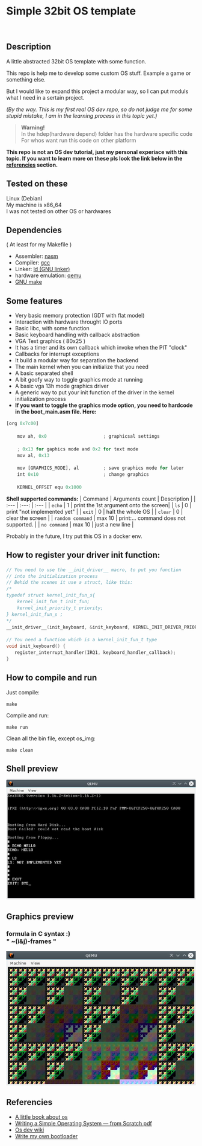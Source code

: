 # Simple 32bit OS template
<br>

## Description
A little abstracted 32bit OS template with some function.

This repo is help me to develop some custom OS stuff. Example a game or something else.

But I would like to expand this project a modular way, so I can put moduls what I need in a sertain project.

_(By the way. This is my first real OS dev repo, so do not judge me for some stupid mistake, I am in the learning process in this topic yet.)_

>__Warning!__<br>
In the hdep(hardware depend) folder has the hardware specific code<br>
For whos want run this code on other platform

__This repo is not an OS dev tutorial, just my personal experiace with this topic. If you want to learn more on these pls look the link below in the [referencies](#referencies) section.__

## Tested on these
Linux (Debian)<br>
My machine is x86_64<br>
I was not tested on other OS or hardwares

## Dependencies
( At least for my Makefile )
- Assembler: [nasm](https://www.nasm.us/)
- Compiler: [gcc](https://gcc.gnu.org/)
- Linker: [ld (GNU linker)](https://linux.die.net/man/1/ld)
- hardware emulation: [qemu](https://www.qemu.org/)
- [GNU make](https://www.gnu.org/software/make/)

## Some features
- Very basic memory protection (GDT with flat model)
- Interaction with hardware throught IO ports
- Basic libc, with some function
- Basic keyboard handling with callback abstraction
- VGA Text graphics ( 80x25 )
- It has a timer and its own callback which invoke when the PIT "clock"
- Callbacks for interrupt exceptions
- It build a modular way for separation the backend
- The main kernel when you can initialize that you need
- A basic separated shell
- A bit goofy way to toggle graphics mode at running
- A basic vga 13h mode graphics driver
- A generic way to put your init function of the driver in the kernel initialization process
- __If you want to toggle the graphics mode option, you need to hardcode in the boot_main.asm file. Here:__
```js
[org 0x7c00]

    mov ah, 0x0                     ; graphicsal settings

    ; 0x13 for gaphics mode and 0x2 for text mode
    mov al, 0x13                    

    mov [GRAPHICS_MODE], al         ; save graphics mode for later
    int 0x10                        ; change graphics

    KERNEL_OFFSET equ 0x1000
```

__Shell supperted commands:__
| Command           | Arguments count   | Description                           |
| :---              | :---:             | :---                                  |
| `echo`            | 1                 | print the 1st argument onto the screen|
| `ls`              | 0                 | print "not implemented yet"           |
| `exit`            | 0                 | halt the whole OS                     |
| `clear`           | 0                 | clear the screen                      |
| `random command`  | max 10            | print:... command does not supported. |
| `no command`      | max 10            | just a new line                       |


Probably in the future, I try put this OS in a docker env.

## How to register your driver init function:
```c
// You need to use the __init_driver__ macro, to put you function
// into the initialization process
// Behid the scenes it use a struct, like this:
/*
typedef struct kernel_init_fun_s{
    kernel_init_fun_t init_fun;
    kernel_init_priority_t priority;
} kernel_init_fun_s ;
*/
__init_driver__(init_keyboard, &init_keyboard, KERNEL_INIT_DRIVER_PRIORITY)

// You need a function which is a kernel_init_fun_t type
void init_keyboard() {
   register_interrupt_handler(IRQ1, keyboard_handler_callback); 
}
```

## How to compile and run
Just compile:
```shell
make
```
Compile and run:
```shell
make run
```
Clean all the bin file, except os_img:
```shell
make clean
```
## Shell preview
![Shell preview](./img/preview2.1.jpg)
## Graphics preview
### formula in C syntax :)<br>" ~(i&j)-frames "
![Graphics preview](./img/graphics_preview1.jpg)

## Referencies
- [A little book about os](https://littleosbook.github.io/)
- [Writing a Simple Operating System —
from Scratch pdf](https://www.cs.bham.ac.uk/~exr/lectures/opsys/10_11/lectures/os-dev.pdf)
- [Os dev wiki](https://wiki.osdev.org/Expanded_Main_Page)
- [Write my own bootloader](https://dev.to/frosnerd/writing-my-own-boot-loader-3mld)